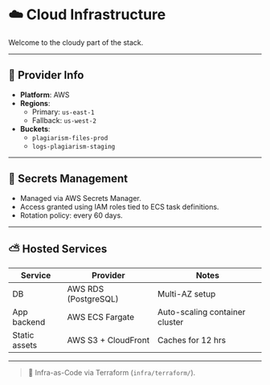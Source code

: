 <!--
START OF: docs/infra/cloud.md
Purpose: Outline cloud platform details, region config, and secret handling.
Update Frequency: When infra provider or config changes.
-->

# ☁️ Cloud Infrastructure

Welcome to the cloudy part of the stack.

---

## 🧰 Provider Info

- **Platform**: AWS
- **Regions**:
  - Primary: `us-east-1`
  - Fallback: `us-west-2`
- **Buckets**:
  - `plagiarism-files-prod`
  - `logs-plagiarism-staging`

---

## 🔐 Secrets Management

- Managed via AWS Secrets Manager.
- Access granted using IAM roles tied to ECS task definitions.
- Rotation policy: every 60 days.

---

## ⛅ Hosted Services

| Service       | Provider             | Notes                          |
|---------------|----------------------|--------------------------------|
| DB            | AWS RDS (PostgreSQL) | Multi-AZ setup                 |
| App backend   | AWS ECS Fargate      | Auto-scaling container cluster |
| Static assets | AWS S3 + CloudFront  | Caches for 12 hrs              |

---

> 🧠 Infra-as-Code via Terraform (`infra/terraform/`).

<!-- END OF: docs/infra/cloud.md -->
